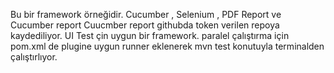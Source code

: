 Bu bir framework örneğidir.
Cucumber , Selenium , PDF Report ve Cucumber report 
Cuucmber report githubda token verilen repoya kaydediliyor. 
UI Test çin uygun bir framework.
paralel çalıştırma için pom.xml de plugine uygun runner eklenerek mvn test konutuyla terminalden çalıştırlıyor.
